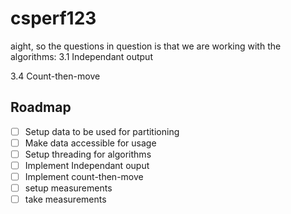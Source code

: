 # csperf123

aight, so the questions in question is that we are working with the algorithms:
3.1 Independant output


3.4 Count-then-move


## Roadmap
- [ ] Setup data to be used for partitioning
- [ ] Make data accessible for usage
- [ ] Setup threading for algorithms
- [ ] Implement Independant ouput
- [ ] Implement count-then-move
- [ ] setup measurements
- [ ] take measurements

